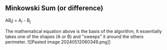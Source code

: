 ## Minkowski Sum (or difference)

AB$_ij$ = A$_i$ - B$_j$

The mathematical equation above is the basis of the algorithm, It essentially takes one of the shapes (A or B) and "sweeps" it around the others perimeter. ![[Pasted image 20240512060349.png]]

